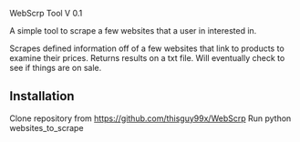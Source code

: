 WebScrp Tool V 0.1

A simple tool to scrape a few websites that a user in interested in. 

Scrapes defined information off of a few websites that link to products to examine
their prices. Returns results on a txt file. Will eventually check to see if things are on sale.

## Installation

Clone repository from https://github.com/thisguy99x/WebScrp
Run python websites_to_scrape
